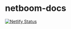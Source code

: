 # netboom-docs
[![Netlify Status](https://api.netlify.com/api/v1/badges/672e194c-95c3-4aa6-9db9-0659ef2344ba/deploy-status)](https://app.netlify.com/sites/netboom-docs/deploys)
